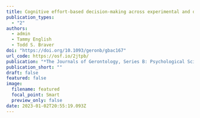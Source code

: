 ```yaml
---
title: Cognitive effort-based decision-making across experimental and daily life indices in younger and older adults
publication_types:
  - "2"
authors:
  - admin
  - Tammy English
  - Todd S. Braver
doi: "https://doi.org/10.1093/geronb/gbac167"
url_code: https://osf.io/2jtpb/
publication: "*The Journals of Gerontology, Series B: Psychological Sciences and Social Sciences, 78(1)*, 40-50"
publication_short: ""
draft: false
featured: false
image:
  filename: featured
  focal_point: Smart
  preview_only: false
date: 2023-01-02T20:55:19.093Z
---
```

